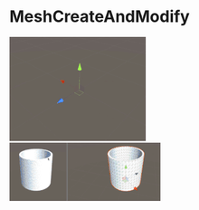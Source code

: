 # MeshCreateAndModify
![image](https://github.com/MashiroShina/MeshCreateAndModify/blob/master/create.gif)
![image](https://github.com/MashiroShina/MeshCreateAndModify/blob/master/China.gif)

